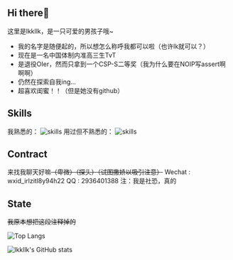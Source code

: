 ## Hi there👋
这里是lkkllk，是一只可爱的男孩子哦~

- 我的名字是随便起的，所以想怎么称呼我都可以啦（也许lk就可以？）
- 现在是一名中国体制内准高三生TvT
- 是退役OIer，然而只拿到一个CSP-S二等奖（我为什么要在NOIP写assert啊啊啊）
- 仍然在探索自我ing...
- 超喜欢闺蜜！！（但是她没有github）


## Skills
我熟悉的：
![skills](https://skillicons.dev/icons?i=python,c,cpp,git,js,linux,bash,md,vscode)
用过但不熟悉的：
![skills](https://skillicons.dev/icons?i=flask,github,html,css)


## Contract
来找我聊天好嘛~~（卑微）（探头）（试图撒娇以吸引注意）~~
Wechat : wxid\_irlzitl8y94h22
QQ : 2936401388
注：我是社恐，真的

## State
~~我原本想把这段注释掉的~~

![Top Langs](https://github-readme-stats.vercel.app/api/top-langs?username=jiangyang404)

![lkkllk's GitHub stats](https://github-readme-stats.vercel.app/api?username=jiangyang404&theme=cobalt&show_icons=true)

<!--
## Others

TODO
-->

